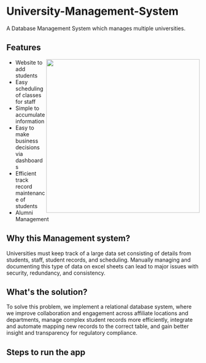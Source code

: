 # University-Management-System
A Database Management System which manages multiple universities.

## Features

<img align="right" width="400" height="auto" src="https://github.com/harshitparikh1/University-Management-System/blob/main/public/images/university.gif">

- Website to add students
- Easy scheduling of classes for staff
- Simple to accumulate information
- Easy to make business decisions via dashboards
- Efficient track record maintenance of students
- Alumni Management

## Why this Management system?

Universities must keep track of a large data set consisting of details from students, staff, student records, and scheduling. 
Manually managing and documenting this type of data on excel sheets can lead to major issues with security, redundancy, and consistency. 

## What's the solution?

To solve this problem, we implement a relational database system, where we improve collaboration and engagement across affiliate locations and departments, manage complex student records more efficiently, integrate and automate mapping new records to the correct table, and gain better insight and transparency for regulatory compliance.

## Steps to run the app




